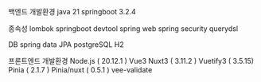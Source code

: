 백엔드 개발환경
java 21
springboot 3.2.4

종속성
lombok
springboot devtool
spring web
spring security
querydsl

DB
spring data JPA
postgreSQL
H2

프론트엔드 개발환경
Node.js ( 20.12.1 )
Vue3
Nuxt3 ( 3.11.2 )
Vuetify3 ( 3.5.15)
Pinia ( 2.1.7 )
Pinia/nuxt ( 0.5.1 )
vee-validate

